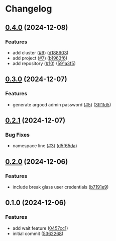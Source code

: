 # Changelog

## [0.4.0](https://github.com/jamie-stinson/common-argocd-talos-module/compare/v0.3.0...v0.4.0) (2024-12-08)


### Features

* add cluster ([#9](https://github.com/jamie-stinson/common-argocd-talos-module/issues/9)) ([d188603](https://github.com/jamie-stinson/common-argocd-talos-module/commit/d18860320d09f9a7d2ebc53b3cf361bcc0e267d8))
* add project ([#7](https://github.com/jamie-stinson/common-argocd-talos-module/issues/7)) ([b1963f6](https://github.com/jamie-stinson/common-argocd-talos-module/commit/b1963f69e6d4c1906125e594a1bb42ae42557ddc))
* add repository ([#10](https://github.com/jamie-stinson/common-argocd-talos-module/issues/10)) ([591a3f5](https://github.com/jamie-stinson/common-argocd-talos-module/commit/591a3f550dd162b610f2524670b83e685b236997))

## [0.3.0](https://github.com/jamie-stinson/common-argocd-talos-module/compare/v0.2.1...v0.3.0) (2024-12-07)


### Features

* generate argocd admin password ([#5](https://github.com/jamie-stinson/common-argocd-talos-module/issues/5)) ([3ff1fd5](https://github.com/jamie-stinson/common-argocd-talos-module/commit/3ff1fd557643ca437340ac3a0ee49d967eacbf60))

## [0.2.1](https://github.com/jamie-stinson/common-argocd-talos-module/compare/v0.2.0...v0.2.1) (2024-12-07)


### Bug Fixes

* namespace line ([#3](https://github.com/jamie-stinson/common-argocd-talos-module/issues/3)) ([d5f65da](https://github.com/jamie-stinson/common-argocd-talos-module/commit/d5f65da6adee9186e5fb481dc186c1120208ee1f))

## [0.2.0](https://github.com/jamie-stinson/common-argocd-talos-module/compare/v0.1.0...v0.2.0) (2024-12-06)


### Features

* include break glass user credentials ([b7191e9](https://github.com/jamie-stinson/common-argocd-talos-module/commit/b7191e9939e3a70d18de0fccc9779fe184c4b1f0))

## 0.1.0 (2024-12-06)


### Features

* add wait feature ([0457cc1](https://github.com/jamie-stinson/common-argocd-talos-module/commit/0457cc18d66b720d3e8c87e6fbef97030d4fdb88))
* initial commit ([5362268](https://github.com/jamie-stinson/common-argocd-talos-module/commit/5362268f39f602c05b5cf0f29293895eb9630c25))

